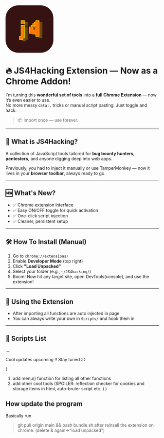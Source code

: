 ![J4](https://github.com/Sevada797/JS4hacking/blob/main/assets/logo.png?raw=true)
# 🔥 JS4Hacking Extension — Now as a Chrome Addon!

I'm turning this **wonderful set of tools** into a **full Chrome Extension** — now it’s even easier to use.  
No more messy `data:,` tricks or manual script pasting. Just toggle and hack.

> 📦 Import once — use forever.

---

## 🧠 What is JS4Hacking?
A collection of JavaScript tools tailored for **bug bounty hunters**, **pentesters**, and anyone digging deep into web apps.

Previously, you had to inject it manually or use TamperMonkey — now it lives in your **browser toolbar**, always ready to go.

---

## 🆕 What's New?
- ✅ Chrome extension interface
- ✅ Easy ON/OFF toggle for quick activation
- ✅ One-click script injection
- ✅ Cleaner, persistent setup

---

## 🛠️ How To Install (Manual)

1. Go to `chrome://extensions/`
2. Enable **Developer Mode** (top right)
3. Click **"Load Unpacked"**
4. Select your folder (e.g., `~/JS4hacking/`)
5. Boom! Now hit any target site, open DevTools(console), and use the extension!

---

## 🧩 Using the Extension
- After importing all functions are auto injected in page
- You can always write your own in `Scripts/` and hook them in

---

## 🧪 Scripts List

....

Cool updates upcoming !! Stay tuned :D


(
1) add menu() function for listing all other functions
2) add other cool tools (SPOILER: reflection checker for cookies and storage items
in html, auto-bruter script etc..)
)

## How update the program
Basically run 
>git pull origin main && bash bundle.sh
after reinsall the extension on chrome. (delete & again->"load unpacked")
